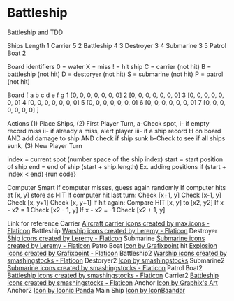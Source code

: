 # Battleship
Battleship and TDD

Ships           Length
1	Carrier	    5
2	Battleship	4
3	Destroyer	3
4	Submarine	3
5	Patrol Boat	2

Board identifiers
0 = water
X = miss
! = hit ship
C = carrier (not hit)
B = battleship (not hit)
D = destoryer (not hit)
S = submarine (not hit)
P = patrol (not hit)

Board
[
     a   b  c  d  e  f  g
   1 [0, 0, 0, 0, 0, 0, 0]
   2 [0, 0, 0, 0, 0, 0, 0]
   3 [0, 0, 0, 0, 0, 0, 0]
   4 [0, 0, 0, 0, 0, 0, 0]
   5 [0, 0, 0, 0, 0, 0, 0]
   6 [0, 0, 0, 0, 0, 0, 0]
   7 [0, 0, 0, 0, 0, 0, 0]
]

Actions
(1) Place Ships,
(2) First Player Turn,
  a-Check spot, 
   i- if empty record miss
   ii- if already a miss, alert player
   iii- if a ship record H on board AND add damage to ship AND check if ship sunk
  b-Check to see if all ships sunk,
(3) New Player Turn



index = current spot (number space of the ship index)
start = start position of ship
end = end of ship (start + ship.length)
Ex. adding positions
if (start + index < end) {run code}

Computer Smart
If computer misses, guess again randomly
If computer hits at [x, y] store as HIT
If computer hit last turn:
  Check [x+1, y]
  Check [x-1, y]
  Check [x, y+1]
  Check [x, y+1]
If hit again:
  Compare HIT [x, y] to [x2, y2]
  If x - x2 = 1
    Check [x2 - 1, y]
  If x - x2 = -1
    Check [x2 + 1, y]




Link for reference
Carrier
<a href="https://www.flaticon.com/free-icons/aircraft-carrier" title="aircraft carrier icons">Aircraft carrier icons created by max.icons - Flaticon</a>
Battleship
<a href="https://www.flaticon.com/free-icons/warship" title="warship icons">Warship icons created by Leremy - Flaticon</a>
Destroyer
<a href="https://www.flaticon.com/free-icons/ship" title="ship icons">Ship icons created by Leremy - Flaticon</a>
Submarine
<a href="https://www.flaticon.com/free-icons/submarine" title="submarine icons">Submarine icons created by Leremy - Flaticon</a>
Patro Boat
<a href="https://www.freepik.com/icon/ship_13966302#fromView=search&page=3&position=22&uuid=d57b3d53-e7c6-4a4f-b2e6-ff734f01d42a">Icon by Grafixpoint</a>
hit
<a href="https://www.flaticon.com/free-icons/explosion" title="explosion icons">Explosion icons created by Grafixpoint - Flaticon</a>
Battleship2
<a href="https://www.flaticon.com/free-icons/warship" title="warship icons">Warship icons created by smashingstocks - Flaticon</a>
Destoryer2
<a href="https://www.freepik.com/icon/battleship_6175583#fromView=search&page=2&position=88&uuid=a90330a0-d278-4c8c-a00f-eb054f11ccaa">Icon by smashingstocks</a>
Submarine2
<a href="https://www.flaticon.com/free-icons/submarine" title="submarine icons">Submarine icons created by smashingstocks - Flaticon</a>
Patrol Boat2
<a href="https://www.flaticon.com/free-icons/battleship" title="battleship icons">Battleship icons created by smashingstocks - Flaticon</a>
Carrier2
<a href="https://www.flaticon.com/free-icons/battleship" title="battleship icons">Battleship icons created by smashingstocks - Flaticon</a>
Anchor
<a href="https://www.freepik.com/icon/anchor_5757848">Icon by Graphix's Art</a>
Anchor2
<a href="https://www.freepik.com/icon/anchor_9511982">Icon by Iconic Panda</a>
Main Ship
<a href="https://www.freepik.com/icon/transport_14756327#fromView=image_search_similar&page=1&position=9&uuid=2b2ae036-25aa-4a62-80fc-c311bb54d876">Icon by IconBaandar</a>
